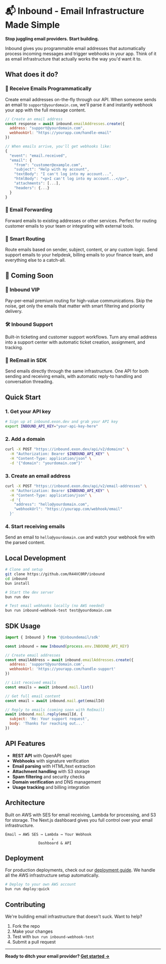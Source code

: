 # 📬 Inbound - Email Infrastructure Made Simple

**Stop juggling email providers. Start building.**

Inbound gives you programmable email addresses that automatically process incoming messages and trigger webhooks in your app. Think of it as email infrastructure that actually works the way you'd want it to.

## What does it do?

### 📨 **Receive Emails Programmatically**
Create email addresses on-the-fly through our API. When someone sends an email to `support@yourdomain.com`, we'll parse it and instantly webhook your app with the full message content.

```javascript
// Create an email address
const response = await inbound.emailAddresses.create({
  address: "support@yourdomain.com",
  webhookUrl: "https://yourapp.com/handle-email"
})

// When emails arrive, you'll get webhooks like:
{
  "event": "email.received",
  "email": {
    "from": "customer@example.com",
    "subject": "Help with my account",
    "textBody": "I can't log into my account...",
    "htmlBody": "<p>I can't log into my account...</p>",
    "attachments": [...],
    "headers": {...}
  }
}
```

### 🔄 **Email Forwarding**
Forward emails to existing addresses or other services. Perfect for routing customer emails to your team or integrating with external tools.

### 🎯 **Smart Routing**
Route emails based on sender, subject, content, or any custom logic. Send support emails to your helpdesk, billing emails to your finance team, and everything else to a catch-all.

## 🚀 Coming Soon

### 💎 **Inbound VIP**
Pay-per-email premium routing for high-value communications. Skip the noise, get only the emails that matter with smart filtering and priority delivery.

### 🛠️ **Inbound Support**
Built-in ticketing and customer support workflows. Turn any email address into a support center with automatic ticket creation, assignment, and tracking.

### 📧 **ReEmail in SDK**
Send emails directly through the same infrastructure. One API for both sending and receiving emails, with automatic reply-to handling and conversation threading.

## Quick Start

### 1. Get your API key
```bash
# Sign up at inbound.exon.dev and grab your API key
export INBOUND_API_KEY="your-api-key-here"
```

### 2. Add a domain
```bash
curl -X POST "https://inbound.exon.dev/api/v2/domains" \
  -H "Authorization: Bearer $INBOUND_API_KEY" \
  -H "Content-Type: application/json" \
  -d '{"domain": "yourdomain.com"}'
```

### 3. Create an email address
```bash
curl -X POST "https://inbound.exon.dev/api/v2/email-addresses" \
  -H "Authorization: Bearer $INBOUND_API_KEY" \
  -H "Content-Type: application/json" \
  -d '{
    "address": "hello@yourdomain.com",
    "webhookUrl": "https://yourapp.com/webhook/email"
  }'
```

### 4. Start receiving emails
Send an email to `hello@yourdomain.com` and watch your webhook fire with the parsed content.

## Local Development

```bash
# Clone and setup
git clone https://github.com/R44VC0RP/inbound
cd inbound
bun install

# Start the dev server
bun run dev

# Test email webhooks locally (no AWS needed)
bun run inbound-webhook-test test@yourdomain.com
```

## SDK Usage

```javascript
import { Inbound } from '@inboundemail/sdk'

const inbound = new Inbound(process.env.INBOUND_API_KEY)

// Create email addresses
const emailAddress = await inbound.emailAddresses.create({
  address: 'support@yourdomain.com',
  webhookUrl: 'https://yourapp.com/handle-support'
})

// List received emails
const emails = await inbound.mail.list()

// Get full email content
const email = await inbound.mail.get(emailId)

// Reply to emails (coming soon with ReEmail)
await inbound.mail.reply(emailId, {
  subject: 'Re: Your support request',
  body: 'Thanks for reaching out...'
})
```

## API Features

- **REST API** with OpenAPI spec
- **Webhooks** with signature verification
- **Email parsing** with HTML/text extraction
- **Attachment handling** with S3 storage
- **Spam filtering** and security checks
- **Domain verification** and DNS management
- **Usage tracking** and billing integration

## Architecture

Built on AWS with SES for email receiving, Lambda for processing, and S3 for storage. The Next.js dashboard gives you full control over your email infrastructure.

```
Email → AWS SES → Lambda → Your Webhook
                     ↓
               Dashboard & API
```

## Deployment

For production deployments, check out our [deployment guide](docs/DEPLOYMENT_GUIDE.md). We handle all the AWS infrastructure setup automatically.

```bash
# Deploy to your own AWS account
bun run deploy:quick
```

## Contributing

We're building email infrastructure that doesn't suck. Want to help?

1. Fork the repo
2. Make your changes
3. Test with `bun run inbound-webhook-test`
4. Submit a pull request

---

**Ready to ditch your email provider? [Get started →](https://inbound.exon.dev)**
